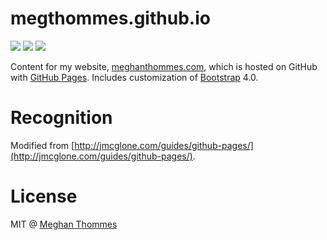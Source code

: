 # megthommes.github.io
<img src="https://img.shields.io/badge/GitHub%20Pages-222222?style=for-the-badge&logo=GitHub%20Pages&logoColor=white" /> <img src="https://img.shields.io/badge/Jekyll-CC0000?style=for-the-badge&logo=Jekyll&logoColor=white" /> <img src="https://img.shields.io/badge/Bootstrap-563D7C?style=for-the-badge&logo=bootstrap&logoColor=white" />

Content for my website, [meghanthommes.com](https://meghanthommes.com/), which is hosted on GitHub with [GitHub Pages](https://pages.github.com/). Includes customization of [Bootstrap](https://getbootstrap.com/) 4.0.

# Recognition
Modified from [http://jmcglone.com/guides/github-pages/](http://jmcglone.com/guides/github-pages/).

# License
MIT @ [Meghan Thommes](meghanthommes.com)
